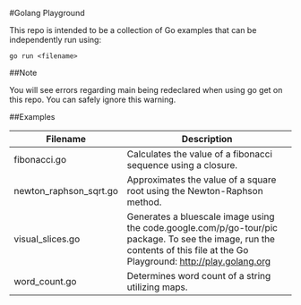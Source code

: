 #Golang Playground

This repo is intended to be a collection of Go examples that can be independently run using:

	go run <filename>

##Note

You will see errors regarding main being redeclared when using go get on this repo. You can safely ignore this warning.

##Examples

Filename | Description
--- | ---
fibonacci.go | Calculates the value of a fibonacci sequence using a closure.
newton_raphson_sqrt.go | Approximates the value of a square root using the Newton-Raphson method.
visual_slices.go | Generates a bluescale image using the code.google.com/p/go-tour/pic package. To see the image, run the contents of this file at the Go Playground: http://play.golang.org
word_count.go | Determines word count of a string utilizing maps.